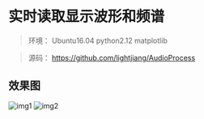 # 实时读取显示波形和频谱

> 环境： Ubuntu16.04   python2.12   matplotlib

> 源码： https://github.com/lightjiang/AudioProcess

## 效果图

![img1](https://github.com/lightjiang/AudioProcess/raw/master/audio_process_1.png)
![img2](https://github.com/lightjiang/AudioProcess/raw/master/audio_process_2.png)